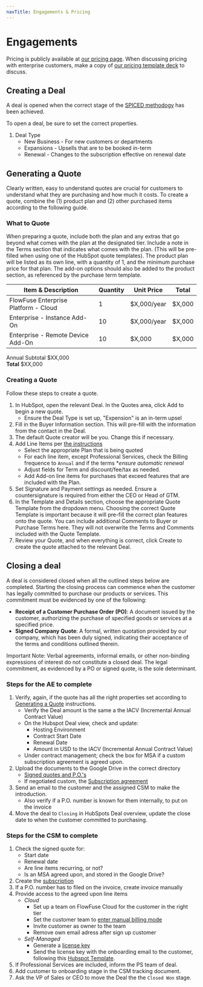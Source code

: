 ```yaml
---
navTitle: Engagements & Pricing
---
```


# Engagements

Pricing is publicly available at [our pricing page](/pricing/). When discussing
pricing with enterprise customers, make a copy of
[our pricing template deck](https://docs.google.com/presentation/d/1imkh98wth0naYhXfTEXEXPJAIy2pK3HPvWQ1BsujipY/)
to discuss.

## Creating a Deal

A deal is opened when the correct stage of the
[SPICED methodogy](https://docs.google.com/spreadsheets/d/1WKz_ll6bLxkkRlZ4K94Va1laGksHXleo8Pnv0aB08lU/)
has been achieved.

To open a deal, be sure to set the correct properties.

1. Deal Type
   - New Business - For new customers or departments
   - Expansions - Upsells that are to be booked in-term
   - Renewal - Changes to the subscription effective on renewal date

## Generating a Quote

Clearly written, easy to understand quotes are crucial for customers to
understand what they are purchasing and how much it costs. To create a quote,
combine the (1) product plan and (2) other purchased items according to the
following guide.

### What to Quote

When preparing a quote, include both the plan and any extras that go beyond what
comes with the plan at the designated tier. Include a note in the Terms section
that indicates what comes with the plan. (This will be pre-filled when using one
of the HubSpot quote templates). The product plan will be listed as its own
line, with a quantity of 1, and the minimum purchase price for that plan. The
add-on options should also be added to the product section, as referenced by the
purchase term template.

| Item & Description                   | Quantity | Unit Price  | Total  |
| ------------------------------------ | -------- | ----------- | ------ |
| FlowFuse Enterprise Platform - Cloud | 1        | $X,000/year | $X,000 |
| Enterprise - Instance Add-On         | 10       | $X,000/year | $X,000 |
| Enterprise - Remote Device Add-On    | 10       | $X,000      | $X,000 |

Annual Subtotal	 $XX,000\
**Total** $XX,000

### Creating a Quote

Follow these steps to create a quote.

1. In HubSpot, open the relevant Deal. In the Quotes area, click Add to begin a
   new quote.
   - Ensure the Deal Type is set up, "Expension" is an in-term upsel
2. Fill in the Buyer Information section. This will pre-fill with the
   information from the contact in the Deal.
3. The default Quote creator will be you. Change this if necessary.
4. Add Line Items per
   [the instructions](/handbook/sales/engagements/#what-to-quote)
   - Select the appropriate Plan that is being quoted
   - For each line item, except Professional Services, check the Billing
     frequence to `Annual` and if the terms *_ensure automatic renewal_
   - Adjust fields for Term and discount/fee/tax as needed.
   - Add Add-on line items for purchases that exceed features that are included
     with the Plan.
5. Set Signature and Payment settings as needed. Ensure a countersignature is
   required from either the CEO or Head of GTM.
6. In the Template and Details section, choose the appropriate Quote Template
   from the dropdown menu. Choosing the correct Quote Template is important
   because it will pre-fill the correct plan features onto the quote. You can
   include additional Comments to Buyer or Purchase Terms here. They will not
   overwrite the Terms and Comments included with the Quote Template.
7. Review your Quote, and when everything is correct, click Create to create the
   quote attached to the relevant Deal.

## Closing a deal

A deal is considered closed when all the outlined steps below are completed.
Starting the closing process can commence when the customer has legally
committed to purchase our products or services. This commitment must be
evidenced by one of the following:

- **Receipt of a Customer Purchase Order (PO)**: A document issued by the
  customer, authorizing the purchase of specified goods or services at a
  specified price.
- **Signed Company Quote**: A formal, written quotation provided by our company,
  which has been duly signed, indicating their acceptance of the terms and
  conditions outlined therein.

Important Note: Verbal agreements, informal emails, or other non-binding
expressions of interest do not constitute a closed deal. The legal commitment,
as evidenced by a PO or signed quote, is the sole determinant.

### Steps for the AE to complete

1. Verify, again, if the quote has all the right properties set according to
   [Generating a Quote](#generating-a-quote) instructions.
   - Verify the Deal amount is the same a the IACV (Incremental Annual Contract
     Value)
   - On the Hubspot Deal view, check and update:
     - Hosting Environment
     - Contract Start Date
     - Renewal Date
     - Amount in USD to the IACV (Incremental Annual Contract Value)
   - Under contract management; check the box for MSA if a custom subscription
     agreement is agreed upon.
1. Upload the documents to the Google Drive in the correct directory
   - [Signed quotes and P.O.'s](https://drive.google.com/drive/folders/1Nb3UqFiE56ymgQnyfkDKHMAe6L3akNzQ)
   - If negotiated custom, the
     [Subscription agreement](https://drive.google.com/drive/folders/1h6jBvkJ2oDrBL7jw751RfAzBKkkprKDc)
1. Send an email to the customer and the assigned CSM to make the introduction.
   - Also verify if a P.O. number is known for them internally, to put on the
     invoice
1. Move the deal to `Closing` in HubSpots Deal overview, update the close date
   to when the customer committed to purchasing.

### Steps for the CSM to complete

1. Check the signed quote for:
   - Start date
   - Renewal date
   - Are line items recurring, or not?
   - Is an MSA agreed upon, and stored in the Google Drive?
1. Create the
   [subscription](/handbook/operations/billing/#creating-a-subscription)
1. If a P.O. number has to filed on the invoice, create invoice manually
1. Provide access to the agreed upon line items
   - _Cloud_
     - Set up a team on FlowFuse Cloud for the customer in the right tier
     - Set the customer team to
       [enter manual billing mode](/handbook/operations/accounts/#internal-teams-and-contracted-revenue)
     - Invite customer as owner to the team
     - Remove own email adress after sign up customer
   - _Self-Managed_
     - Generate a [license key](../sales/meetings/poc.md#generating-a-license)
     - Send the license key with the onboarding email to the customer, following
       this
       [Hubspot Template](https://app-eu1.hubspot.com/templates/26586079/edit/135404737?q=welco&page=1).
1. If Professional Services are included, inform the PS team of deal.
1. Add customer to onboarding stage in the CSM tracking document.
1. Ask the VP of Sales or CEO to move the Deal the the `Closed Won` stage.

